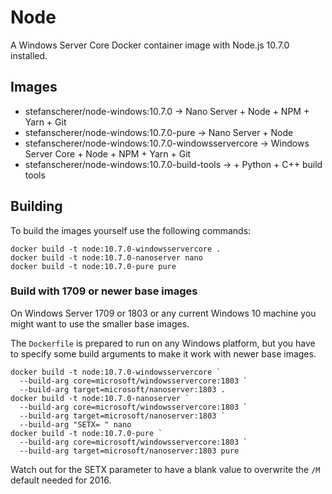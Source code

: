 # Node

A Windows Server Core Docker container image with Node.js 10.7.0 installed.

## Images

- stefanscherer/node-windows:10.7.0 -> Nano Server + Node + NPM + Yarn + Git
- stefanscherer/node-windows:10.7.0-pure -> Nano Server + Node
- stefanscherer/node-windows:10.7.0-windowsservercore -> Windows Server Core + Node + NPM + Yarn + Git
- stefanscherer/node-windows:10.7.0-build-tools -> + Python + C++ build tools

## Building

To build the images yourself use the following commands:

```
docker build -t node:10.7.0-windowsservercore .
docker build -t node:10.7.0-nanoserver nano
docker build -t node:10.7.0-pure pure
```

### Build with 1709 or newer base images

On Windows Server 1709 or 1803 or any current Windows 10 machine you might want to use the smaller base images.

The `Dockerfile` is prepared to run on any Windows platform, but you have to specify some build arguments to make it work with newer base images.

```
docker build -t node:10.7.0-windowsservercore `
  --build-arg core=microsoft/windowsservercore:1803 `
  --build-arg target=microsoft/nanoserver:1803 .
docker build -t node:10.7.0-nanoserver `
  --build-arg core=microsoft/windowsservercore:1803 `
  --build-arg target=microsoft/nanoserver:1803 `
  --build-arg "SETX= " nano
docker build -t node:10.7.0-pure `
  --build-arg core=microsoft/windowsservercore:1803 `
  --build-arg target=microsoft/nanoserver:1803 pure
```

Watch out for the SETX parameter to have a blank value to overwrite the `/M` default needed for 2016.

